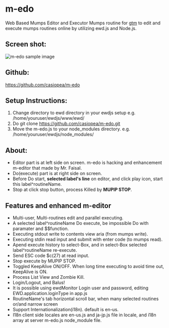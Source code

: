 # m-edo

 Web Based Mumps Editor and Executor Mumps routine for [gtm](http://www.fisglobal.com/products-technologyplatforms-gtm) to edit and execute mumps routines online by utilizing ewd.js and Node.js.

## Screen shot:

![m-edo sample image]("https://sites.google.com/site/gtmstudy/m-gateway/ewdgateway2/m-edo/ext307.png?attredirects=0")

## Github: 
https://github.com/casiopea/m-edo

## Setup Instructions:
 
1. Change directory to ewd directory in your ewdjs setup e.g. /home/youruser/ewdjs/www/ewd/
2. Do git clone https://github.com/casiopea/m-edo.git
3. Move the m-edo.js to your node_modules directory. e.g. /home/youruser/ewdjs/node_modules/

## About:
- Editor part is at left side on screen. m-edo is hacking and enhancement m-editor that made by Mr. Faisal.
- Do(execute) part is at right side on screen.
- Before Do start, **selected label's line** on editor, and click play icon, start this label^routineName. 
- Stop at click stop button, process Killed by **MUPIP STOP**.

## Features and enhanced m-editor
- Multi-user, Multi-routines edit and parallel executing.
- A selected label^routineName Do execute, be impossible Do with paramater and $$function.
- Executing stdout write to contents view aria (from mumps write).
- Executing stdin read input and submit with enter code (to mumps read).
- Apend execute history to select-Box, and in select-Box selected label^routineName re-execute.
- Send ESC code $c(27) at read input. 
- Stop execute by MUPIP STOP.
- Toggled KeepAlive ON/OFF. When long time executing to avoid time out, KeepAlive is ON. 
- Process List View and Zombie Kill.
- Login/Logout, and Balus!
- It is possible using ewdMonitor Login user and password, editing EWD.application.loginType in app.js 
- RoutineName's tab horizontal scroll bar, when many selected routines or/and narrow screen 
- Support Internationalization(i18n). default is en-us.
- I18n client side locales are en-us.js and ja-jp.js file in locale, and i18n array at server m-edo.js node_module file.  

